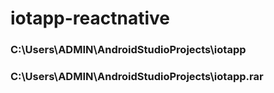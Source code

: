 # iotapp-reactnative
### C:\Users\ADMIN\AndroidStudioProjects\iotapp
### C:\Users\ADMIN\AndroidStudioProjects\iotapp.rar
